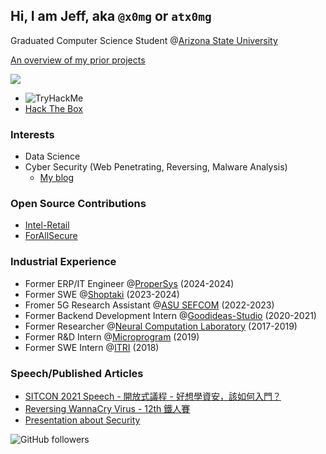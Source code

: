 ## Hi, I am Jeff, aka `@x0mg` or `atx0mg`

Graduated Computer Science Student @[Arizona State University](https://www.asu.edu/)

[An overview of my prior projects](https://jeff14994.github.io/projects/) 

![](https://github-profile-summary-cards.vercel.app/api/cards/profile-details?username=jeff14994&theme=monokai)
- <img src="https://tryhackme-badges.s3.amazonaws.com/atx0mg.png" alt="TryHackMe">
- [Hack The Box](https://app.hackthebox.com/profile/93661)
### Interests
- Data Science
- Cyber Security (Web Penetrating, Reversing, Malware Analysis)
	- [My blog](http://blog.atx0mg.tw/)
### Open Source Contributions
- [Intel-Retail](https://github.com/intel-retail/core-services/pull/24)
- [ForAllSecure](https://github.com/mayhemheroes/libriscv/pull/4)

### Industrial Experience
- Former ERP/IT Engineer @[ProperSys](https://www.propersyscorp.com/) (2024-2024)
- Former SWE @[Shoptaki](https://smartchainai.org/) (2023-2024)
- Fromer 5G Research Assistant @[ASU SEFCOM](https://sefcom.asu.edu/) (2022-2023)
- Former Backend Development Intern @[Goodideas-Studio](http://goodideas-studio.com/) (2020-2021)
- Former Researcher @[Neural Computation Laboratory](https://nckunclab.wixsite.com/neuralcomputationlab) (2017-2019)
- Former R&D Intern @[Microprogram](https://www.program.com.tw/) (2019)
- Former SWE Intern @[ITRI](https://www.itri.org.tw/) (2018)
### Speech/Published Articles
- [SITCON 2021 Speech - 開放式議程 - 好想學資安，該如何入門？](https://sitcon.org/2021/agenda/20605b7c-80a4-4078-b411-102fa1d6c333)
- [Reversing WannaCry Virus - 12th 鐵人賽](https://ithelp.ithome.com.tw/articles/10253139)
- [Presentation about Security](https://www2.slideshare.net/JeffHung13/presentations)

![GitHub followers](https://img.shields.io/github/followers/jeff14994?style=social)


